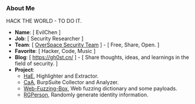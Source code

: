 

### About Me

HACK THE WORLD - TO DO IT.

- **Name**: [ EvilChen ]
- **Job**: [ Security Researcher ]
- **Team**: [ [OverSpace Security Team](https://github.com/0verSp4ce) ] - [ Free, Share, Open. ]
- **Favorite**: [ Hacker, Code, Music ]
- **Blog**: [ https://gh0st.cn/ ] - [ Share thoughts, ideas, and learnings in the field of security. ]
- **Project**:
  - [HaE](https://github.com/gh0stkey/HaE), Highlighter and Extractor.
  - [CaA](https://github.com/gh0stkey/CaA), BurpSuite Collector and Analyzer.
  - [Web-Fuzzing-Box](https://github.com/gh0stkey/Web-Fuzzing-Box), Web fuzzing dictionary and some payloads.
  - [RGPerson](https://github.com/gh0stkey/RGPerson), Randomly generate identity information.
